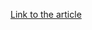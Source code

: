 [Link to the article](https://cloud.google.com/blog/topics/threat-intelligence/xrefer-gemini-assisted-binary-navigator/)
